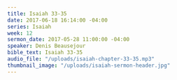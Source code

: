 ```yaml
---
title: Isaiah 33-35
date: 2017-06-18 16:14:00 -04:00
series: Isaiah
week: 12
sermon_date: 2017-05-28 11:00:00 -04:00
speaker: Denis Beausejour
bible_text: Isaiah 33-35
audio_file: "/uploads/isaiah-chapter-33-35.mp3"
thumbnail_image: "/uploads/isaiah-sermon-header.jpg"
---
```


